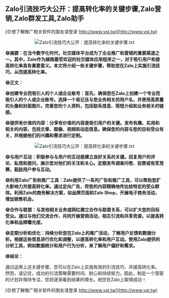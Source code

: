## **Zalo引流技巧大公开：提高转化率的关键步骤,Zalo营销,Zalo群发工具,Zalo助手**

[😍想了解推广相关软件的朋友请登录 http://www.vst.tw](http://www.vst.tw)

 <center><img src="https://vst.tw/MP4/tuiguang/png/2.png" alt="Zalo引流技巧大公开：提高转化率的关键步骤.txt"></center>

**😄摘要：在当今数字化时代，社交媒体平台成为了企业推广和营销的重要渠道之一。其中，Zalo作为越南最受欢迎的社交媒体应用程序之一，对于吸引用户和提高转化率具有重要意义。本文将介绍一些关键步骤，帮助您在Zalo上实施引流技巧，从而提高转化率。**

**😄正文：**

**😄创建专业而吸引人的个人或企业账号：首先，确保您在Zalo上创建一个专业而吸引人的个人或企业账号。选择一个易记且与您业务相关的用户名，并使用高质量的头像和封面图片。完善您的个人资料，包括联系信息、简短介绍和业务相关的链接。**

**😄提供有价值的内容：分享有价值的内容是吸引用户的关键。发布有趣、实用和相关的内容，包括文章、图像、视频和动态信息。确保您的内容与您的目标受众有关，并根据他们的兴趣和需求进行定制。**

 <center><img src="https://vst.tw/MP4/tuiguang/png/8.png" alt="Zalo引流技巧大公开：提高转化率的关键步骤.txt"></center>

**😄与用户互动：积极参与与用户的互动是建立良好关系的关键。回复用户的评论、私信和提问，展示您对他们的关注和关心。定期发布调查问卷、投票或有奖竞赛，鼓励用户参与互动。**

**😄利用Zalo广告和推广工具：Zalo提供了一系列广告和推广工具，可以帮助您扩大影响力并提高转化率。通过定向广告，将您的内容精确地传达给特定的受众群体。利用Zalo的商务解决方案，如品牌页面和Zalo Shop，开展电子商务活动，增加销售机会。**

**😄合作与联盟：与其他相关业务或网红建立合作与联盟关系，可以扩大您的目标受众。通过与他们交流合作，共同开展营销活动，相互引流和共享资源，以提高转化率和品牌曝光度。**

**😄定期分析和优化：持续分析您在Zalo上的推广活动，了解用户反馈和数据分析。根据这些信息进行优化和调整，以提高转化率和用户互动。使用Zalo提供的分析工具，例如数据统计和用户行为分析，来了解用户偏好和需求。**

**😄结论：**

通过运用上述关键步骤，您可以在Zalo上实施有效的引流技巧，并提高转化率。然而，请记住，成功的引流策略需要时间、耐心和持续努力。因此，制定一个周密的计划并保持专注，您将逐渐看到结果的增长。祝您在Zalo上取得成功！

[😍想了解推广相关软件的朋友请登录 http://www.vst.tw](http://www.vst.tw)



